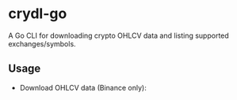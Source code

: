 # crydl-go

A Go CLI for downloading crypto OHLCV data and listing supported exchanges/symbols.

## Usage

- Download OHLCV data (Binance only):
